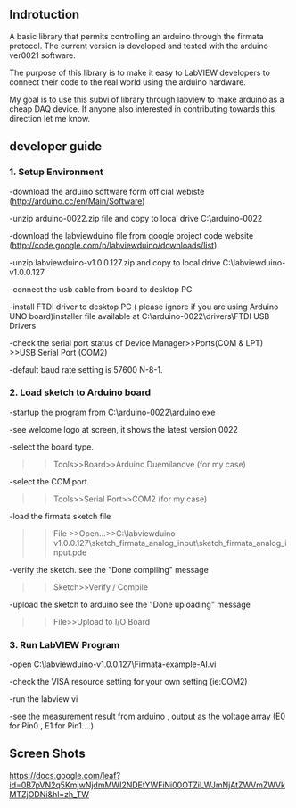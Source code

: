 ## Indrotuction ##
A basic library that permits controlling an arduino through the firmata protocol. The current version is developed and tested with the arduino ver0021 software.

The purpose of this library is to make it easy to LabVIEW developers to connect their code to the real world using the arduino hardware.

My goal is to use this subvi of library through labview to make arduino as a cheap DAQ device. If anyone also interested in contributing towards this direction let me know.


## developer guide ##
### 1. Setup Environment ###
-download the arduino software form official webiste (http://arduino.cc/en/Main/Software)

-unzip arduino-0022.zip file and copy to local drive C:\arduino-0022

-download the labviewduino file from google project code website
(http://code.google.com/p/labviewduino/downloads/list)

-unzip labviewduino-v1.0.0.127.zip and copy to local drive C:\labviewduino-v1.0.0.127

-connect the usb cable from board to desktop PC

-install FTDI driver to desktop PC ( please ignore if you are using Arduino UNO board)installer file available at C:\arduino-0022\drivers\FTDI USB Drivers

-check the serial port status of Device Manager>>Ports(COM & LPT) >>USB Serial Port (COM2)

-default baud rate setting is 57600 N-8-1.


### 2. Load sketch to Arduino board ###

-startup the program from C:\arduino-0022\arduino.exe

-see welcome logo at screen, it shows the latest version 0022

-select the board type.

>> Tools>>Board>>Arduino Duemilanove (for my case)

-select the COM port.

>>Tools>>Serial Port>>COM2 (for my case)

-load the firmata sketch file

>>File >>Open...>>C:\labviewduino-v1.0.0.127\sketch\_firmata\_analog\_input\sketch\_firmata\_analog\_input.pde

-verify the sketch. see the "Done compiling" message

>>Sketch>>Verify / Compile

-upload the sketch to arduino.see the "Done uploading" message

>>File>>Upload to I/O Board

### 3. Run LabVIEW Program ###

-open C:\labviewduino-v1.0.0.127\Firmata-example-AI.vi

-check the VISA resource setting for your own setting (ie:COM2)

-run the labview vi

-see the measurement result from arduino , output as the voltage array (E0 for Pin0 , E1 for Pin1....)


## Screen Shots ##
https://docs.google.com/leaf?id=0B7pVN2q5KmjwNjdmMWI2NDEtYWFiNi00OTZiLWJmNjAtZWVmZWVkMTZjODNi&hl=zh_TW